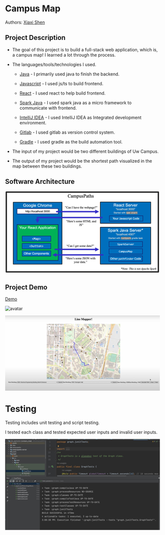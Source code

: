 # Campus Map

Authors: [Xiaxi Shen](https://github.com/xshen053)

## Project Description

- The goal of this project is to build a full-stack web application, which is, a campus map! I learned a lot through the process.

- The languages/tools/technologies I used.

  - [Java](https://www.java.com/en/) - I primarily used java to finish the backend.

  - [Javascript](https://www.javascript.com/) - I used js/ts to build frontend.

  - [React](https://cmake.org/) - I used react to help build frontend.

  - [Spark Java](https://sparkjava.com/) - I used spark java as a micro framework to communicate with frontend.

  - [IntelliJ IDEA](https://www.jetbrains.com/idea/) - I used IntelliJ IDEA as Integrated development environment.

  - [Gitlab](https://about.gitlab.com/) - I used gitlab as version control system.

  - [Gradle](https://gradle.org/) - I used gradle as the build automation tool.

- The input of my project would be two different buildings of Uw Campus.
- The output of my project would be the shortest path visualized in the map between these two buildings.

## Software Architecture

![avatar](https://github.com/xshen053/CampusMap/blob/main/image/overview-diagram.png?raw=true)

## Project Demo

[Demo](https://drive.google.com/file/d/158SPp0oqFk21MmgQrR-ulyX4efA0c5Tk/view)

![avatar](https://github.com/xshen053/CampusMap/blob/main/image/a_m_1_AdobeExpress.gif?raw=true)

![avatar](https://github.com/xshen053/CampusMap/blob/main/image/demo1.jpeg?raw=true)

# Testing

Testing includes unit testing and script testing.

I tested each class and tested expected user inputs and invalid user inputs.

![example](https://github.com/xshen053/CampusMap/blob/main/image/test.jpeg?raw=true)
